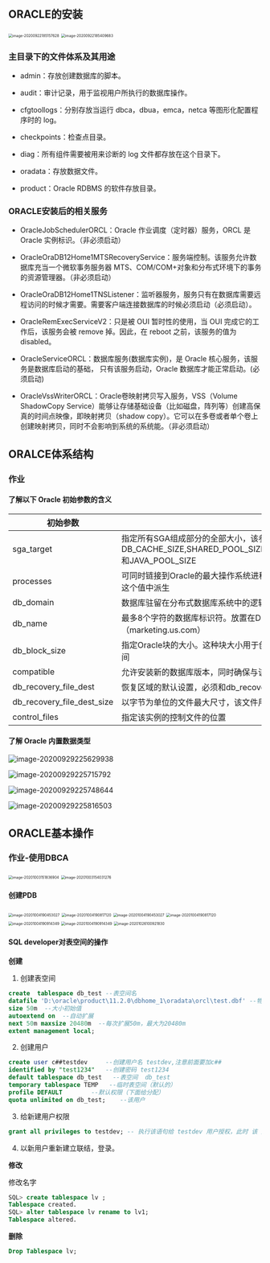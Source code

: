 

## ORACLE的安装

<img src="ORCL.assets\image-20200922185157628.png" alt="image-20200922185157628" style="zoom:50%;" />

<img src="ORCL.assets\image-20200922185409683.png" alt="image-20200922185409683" style="zoom:50%;" />

### 主目录下的文件体系及其用途

- admin：存放创建数据库的脚本。

- audit：审计记录，用于监视用户所执行的数据库操作。

- cfgtoollogs：分别存放当运行 dbca，dbua，emca，netca 等图形化配置程序时的 log。

- checkpoints：检查点目录。

- diag：所有组件需要被用来诊断的 log 文件都存放在这个目录下。

- oradata：存放数据文件。

- product：Oracle RDBMS 的软件存放目录。

### ORACLE安装后的相关服务

- OracleJobSchedulerORCL：Oracle 作业调度（定时器）服务，ORCL 是Oracle 实例标识。（非必须启动）

- OracleOraDB12Home1MTSRecoveryService：服务端控制。该服务允许数据库充当一个微软事务服务器 MTS、COM/COM+对象和分布式环境下的事务的资源管理器。（非必须启动）

- OracleOraDB12Home1TNSListener：监听器服务，服务只有在数据库需要远程访问的时候才需要。需要客户端连接数据库的时候必须启动（必须启动）。

- OracleRemExecServiceV2：只是被 OUI 暂时性的使用，当 OUI 完成它的工作后，该服务会被 remove 掉。因此，在 reboot 之前，该服务的值为disabled。

- OracleServiceORCL：数据库服务(数据库实例)，是 Oracle 核心服务，该服务是数据库启动的基础， 只有该服务启动，Oracle 数据库才能正常启动。(必须启动)

- OracleVssWriterORCL：Oracle卷映射拷贝写入服务，VSS（Volume ShadowCopy Service）能够让存储基础设备（比如磁盘，阵列等）创建高保真的时间点映像，即映射拷贝（shadow copy）。它可以在多卷或者单个卷上创建映射拷贝，同时不会影响到系统的系统能。（非必须启动）


## ORALCE体系结构

### 作业

#### 了解以下 Oracle 初始参数的含义

|初始参数|说明|
|--------|-----|
|sga_target|指定所有SGA组成部分的全部大小，该参数自动确定DB_CACHE_SIZE,SHARED_POOL_SIZE,LARGE_POOL_SIZE,STREAMS_POOL_SIZE和JAVA_POOL_SIZE|
|processes|可同时链接到Oracle的最大操作系统进程数量，SESSIONS 和 RTRANSACTIONS 从这个值中派生|
|db_domain|数据库驻留在分布式数据库系统中的逻辑域名（如 us.oracle.com）|
|db_name|最多8个字符的数据库标识符。放置在DB_DOMAIN值的前面，形成完全限定的名称（marketing.us.com）|
|db_block_size|指定Oracle块的大小。这种块大小用于创建数据库时的SYSTEM\SYSAUX和临时表空间|
|compatible|允许安装新的数据库版本，同时确保与该参数指定的版本兼容|
|db_recovery_file_dest|恢复区域的默认设置，必须和db_recovery_file_dest_size一起设置|
|db_recovery_file_dest_size|以字节为单位的文件最大尺寸，该文件用于在恢复区域位置的恢复|
|control_files|指定该实例的控制文件的位置|

#### 了解 Oracle 内置数据类型

![image-20200929225629938](ORCL.assets\image-20200929225629938.png)

![image-20200929225715792](ORCL.assets\image-20200929225715792.png)

![image-20200929225748644](ORCL.assets\image-20200929225748644.png)

![image-20200929225816503](ORCL.assets\image-20200929225816503.png)

## ORACLE基本操作



### 作业-使用DBCA

<img src="ORCL.assets\image-20201003151836904.png" alt="image-20201003151836904" style="zoom:50%;" />

<img src="ORCL.assets\image-20201003154031276.png" alt="image-20201003154031276" style="zoom:50%;" />



#### 创建PDB

<img src="ORCL.assets\image-20201004190453027.png" alt="image-20201004190453027" style="zoom:50%;" />



<img src="ORCL.assets\image-20201004190817120.png" alt="image-20201004190817120" style="zoom:50%;" />

<img src="ORCL.assets\image-20201004190453027.png" alt="image-20201004190453027" style="zoom:50%;" />

<img src="ORCL.assets\image-20201004190817120.png" alt="image-20201004190817120" style="zoom:50%;" />

<img src="ORCL.assets\image-20201004190914349.png" alt="image-20201004190914349" style="zoom:50%;" />

<img src="ORCL.assets\image-20201004190914349.png" alt="image-20201004190914349" style="zoom:50%;" />

<img src="ORCL.assets\image-20201026100921830.png" alt="image-20201026100921830" style="zoom:50%;" />



#### SQL developer对表空间的操作

**创建**

1. 创建表空间

```sql
create  tablespace db_test --表空间名
datafile 'D:\oracle\product\11.2.0\dbhome_1\oradata\orcl\test.dbf' --物理文件 表空间数据文件存放路径
size 50m  --大小初始值
autoextend on  --自动扩展
next 50m maxsize 20480m  --每次扩展50m，最大为20480m
extent management local;
```

2. 创建用户


```sql
create user c##testdev     --创建用户名 testdev,注意前面要加c##
identified by "test1234"   --创建密码 test1234
default tablespace db_test   --表空间  db_test
temporary tablespace TEMP   --临时表空间（默认的）
profile DEFAULT        --默认权限（下面给分配）
quota unlimited on db_test;    --该用户
```
3. 给新建用户权限

```sql
grant all privileges to testdev; -- 执行该语句给 testdev 用户授权，此时 该 用户就可以登录了
```

4. 以新用户重新建立联结，登录。



**修改**

修改名字

```sql
SQL> create tablespace lv ;
Tablespace created.
SQL> alter tablespace lv rename to lv1;
Tablespace altered.
```

**删除**

```sql
Drop Tablespace lv;
```

